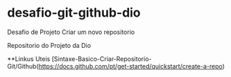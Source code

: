 # desafio-git-github-dio
Desafio de Projeto Criar um novo repositorio

Repositorio do Projeto da Dio

**Linkus Uteis
[Sintaxe-Basico-Criar-Repositorio-Git/Github(https://docs.github.com/pt/get-started/quickstart/create-a-repo)
